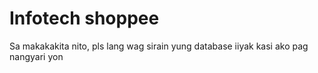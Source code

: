# Infotech shoppee
Sa makakakita nito, pls lang wag sirain yung database iiyak kasi ako pag nangyari yon
